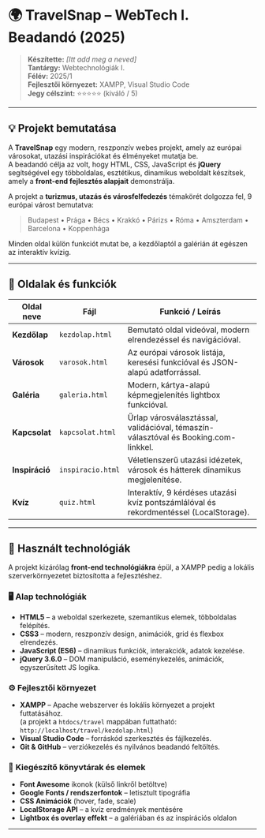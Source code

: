 # 🌍 TravelSnap – WebTech I. Beadandó (2025)

> **Készítette:** *[Itt add meg a neved]*  
> **Tantárgy:** Webtechnológiák I.  
> **Félév:** 2025/1  
> **Fejlesztői környezet:** XAMPP, Visual Studio Code  
> **Jegy célszint:** ⭐⭐⭐⭐⭐ (kiváló / 5)

---

## 💡 Projekt bemutatása

A **TravelSnap** egy modern, reszponzív webes projekt, amely az európai városokat, utazási inspirációkat és élményeket mutatja be.  
A beadandó célja az volt, hogy HTML, CSS, JavaScript és **jQuery** segítségével egy többoldalas, esztétikus, dinamikus weboldalt készítsek, amely a **front-end fejlesztés alapjait** demonstrálja.

A projekt a **turizmus, utazás és városfelfedezés** témakörét dolgozza fel, 9 európai várost bemutatva:  
> Budapest • Prága • Bécs • Krakkó • Párizs • Róma • Amszterdam • Barcelona • Koppenhága  

Minden oldal külön funkciót mutat be, a kezdőlaptól a galérián át egészen az interaktív kvízig.

---

## 🧭 Oldalak és funkciók

| Oldal neve | Fájl | Funkció / Leírás |
|-------------|------|------------------|
| **Kezdőlap** | `kezdolap.html` | Bemutató oldal videóval, modern elrendezéssel és navigációval. |
| **Városok** | `varosok.html` | Az európai városok listája, keresési funkcióval és JSON-alapú adatforrással. |
| **Galéria** | `galeria.html` | Modern, kártya-alapú képmegjelenítés lightbox funkcióval. |
| **Kapcsolat** | `kapcsolat.html` | Űrlap városválasztással, validációval, témaszín-választóval és Booking.com-linkkel. |
| **Inspiráció** | `inspiracio.html` | Véletlenszerű utazási idézetek, városok és hátterek dinamikus megjelenítése. |
| **Kvíz** | `quiz.html` | Interaktív, 9 kérdéses utazási kvíz pontszámlálóval és rekordmentéssel (LocalStorage). |

---

## 🧩 Használt technológiák

A projekt kizárólag **front-end technológiákra** épül, a XAMPP pedig a lokális szerverkörnyezetet biztosította a fejlesztéshez.

### 🖥️ **Alap technológiák**
- **HTML5** – a weboldal szerkezete, szemantikus elemek, többoldalas felépítés.
- **CSS3** – modern, reszponzív design, animációk, grid és flexbox elrendezés.
- **JavaScript (ES6)** – dinamikus funkciók, interakciók, adatok kezelése.
- **jQuery 3.6.0** – DOM manipuláció, eseménykezelés, animációk, egyszerűsített JS logika.

### ⚙️ **Fejlesztői környezet**
- **XAMPP** – Apache webszerver és lokális környezet a projekt futtatásához.  
  (a projekt a `htdocs/travel` mappában futtatható:  
  `http://localhost/travel/kezdolap.html`)
- **Visual Studio Code** – forráskód szerkesztés és fájlkezelés.
- **Git & GitHub** – verziókezelés és nyilvános beadandó feltöltés.

### 🎨 **Kiegészítő könyvtárak és elemek**
- **Font Awesome** ikonok (külső linkről betöltve)  
- **Google Fonts / rendszerfontok** – letisztult tipográfia  
- **CSS Animációk** (hover, fade, scale)  
- **LocalStorage API** – a kvíz eredmények mentésére  
- **Lightbox és overlay effekt** – a galériában és az inspirációs oldalon  

---
